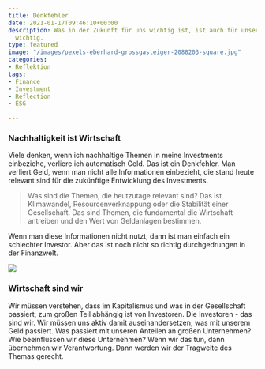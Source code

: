 ```yaml
---
title: Denkfehler
date: 2021-01-17T09:46:10+00:00
description: Was in der Zukunft für uns wichtig ist, ist auch für unsere Geldanlage
  wichtig.
type: featured
image: "/images/pexels-eberhard-grossgasteiger-2088203-square.jpg"
categories:
- Reflektion
tags:
- Finance
- Investment
- Reflection
- ESG

---
```

### Nachhaltigkeit ist Wirtschaft

Viele denken, wenn ich nachhaltige Themen in meine Investments einbeziehe, verliere ich automatisch Geld. Das ist ein Denkfehler. Man verliert Geld, wenn man nicht alle Informationen einbezieht, die stand heute relevant sind für die zukünftige Entwicklung des Investments. 

> Was sind die Themen, die heutzutage relevant sind? Das ist Klimawandel, Resourcenverknappung oder die Stabilität einer Gesellschaft. Das sind Themen, die fundamental die Wirtschaft antreiben und den Wert von Geldanlagen bestimmen. 

Wenn man diese Informationen nicht nutzt, dann ist man einfach ein schlechter Investor. Aber das ist noch nicht so richtig durchgedrungen in der Finanzwelt.

![](/images/pexels-madison-inouye-1382393.jpg)

### Wirtschaft sind wir

Wir müssen verstehen, dass im Kapitalismus und was in der Gesellschaft passiert, zum großen Teil abhängig ist von Investoren. Die Investoren - das sind wir. Wir müssen uns aktiv damit auseinandersetzen, was mit unserem Geld passiert. Was passiert mit unseren Anteilen an großen Unternehmen? Wie beeinflussen wir diese Unternehmen? Wenn wir das tun, dann übernehmen wir Verantwortung. Dann werden wir der Tragweite des Themas gerecht.